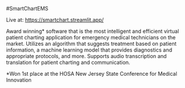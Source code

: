 #SmartChartEMS

Live at: https://smartchart.streamlit.app/ 

Award winning* software that is the most intelligent and efficient virtual patient charting application for emergency medical technicians on the market. Utilizes an algorithm that suggests treatment based on patient information, a machine learning model that provides diagnostics and appropriate protocols, and more. Supports audio transcription and translation for patient charting and communication.


*Won 1st place at the HOSA New Jersey State Conference for Medical Innovation

